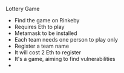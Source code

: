 Lottery Game
- Find the game on Rinkeby
- Requires Eth to play
- Metamask to be installed
- Each team needs one person to play only
- Register a team name
- It will cost 2 Eth to register
- It's a game, aiming to find vulnerabilities
- 
